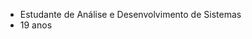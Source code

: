 - Estudante de Análise e Desenvolvimento de Sistemas
- 19 anos


<!---
IainaraCerqueira/IainaraCerqueira is a ✨ special ✨ repository because its `README.md` (this file) appears on your GitHub profile.
You can click the Preview link to take a look at your changes.
--->
